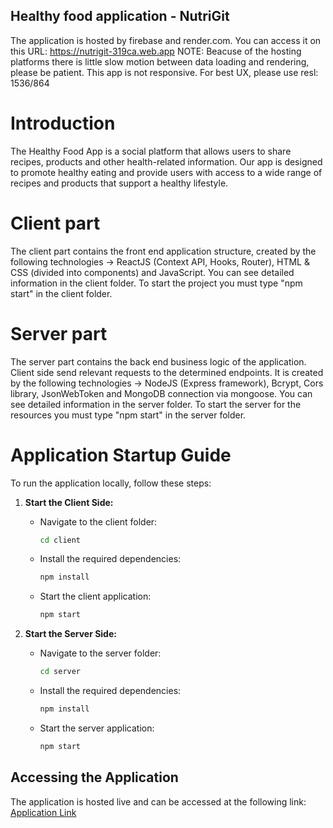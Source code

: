 ## Healthy food application - NutriGit
The application is hosted by firebase and render.com. You can access it on this URL: https://nutrigit-319ca.web.app
NOTE: Beacuse of the hosting platforms there is little slow motion between data loading and rendering, please be patient. This app is not responsive. For best UX, please use resl: 1536/864
# Introduction
The Healthy Food App is a social platform that allows users to share recipes, products and other health-related information. Our app is designed to promote healthy eating and provide users with access to a wide range of recipes and products that support a healthy lifestyle.

# Client part
The client part contains the front end application structure, created by the following technologies -> ReactJS (Context API, Hooks, Router), HTML & CSS (divided into components) and JavaScript. You can see detailed information in the client folder. To start the project you must type "npm start" in the client folder.

# Server part
The server part contains the back end business logic of the application. Client side send relevant requests to the determined endpoints. It is created by the following technologies -> NodeJS (Express framework), Bcrypt, Cors library, JsonWebToken and MongoDB connection via mongoose. You can see detailed information in the server folder. To start the server for the resources you must type "npm start" in the server folder.

# Application Startup Guide

To run the application locally, follow these steps:

1. **Start the Client Side:**
   - Navigate to the client folder:
     ```bash
     cd client
     ```
   - Install the required dependencies:
     ```bash
     npm install
     ```
   - Start the client application:
     ```bash
     npm start
     ```

2. **Start the Server Side:**
   - Navigate to the server folder:
     ```bash
     cd server
     ```
   - Install the required dependencies:
     ```bash
     npm install
     ```
   - Start the server application:
     ```bash
     npm start
     ```

## Accessing the Application
The application is hosted live and can be accessed at the following link:
[Application Link](https://nutrigit-319ca.web.app/)

